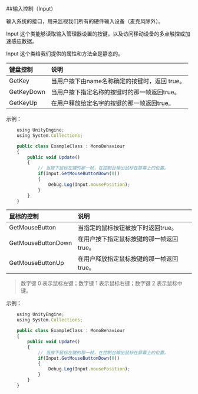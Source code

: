 ##输入控制（Input）

输入系统的接口，用来监视我们所有的硬件输入设备（麦克风除外）。

Input 这个类能够读取输入管理器设置的按键，以及访问移动设备的多点触控或加速感应数据。

Input 这个类给我们提供的属性和方法全是静态的。


|键盘控制|说明|
|:--|:--|
|GetKey|当用户按下由name名称确定的按键时，返回 true。|
|GetKeyDown|当用户按下指定名称的按键时的那一帧返回true。|
|GetKeyUp|在用户释放给定名字的按键的那一帧返回true。|

示例：
```javascript    
    using UnityEngine;     
    using System.Collections;    

    public class ExampleClass : MonoBehaviour    
    {        
        public void Update()        
        {                            
            // 当按下鼠标左键的那一帧，在控制台输出鼠标在屏幕上的位置。	                
            if(Input.GetMouseButtonDown(0))            
            {                
                Debug.Log(Input.mousePosition);            
            }        
        }    
    }
```


|鼠标的控制|说明|
|:--|:--|
|GetMouseButton|当指定的鼠标按钮被按下时返回true。|
|GetMouseButtonDown|在用户按下指定鼠标按键的那一帧返回true。|
|GetMouseButtonUp|在用户释放指定鼠标按键的那一帧返回true。|

>数字键 0 表示鼠标左键；数字键 1 表示鼠标右键；数字键 2 表示鼠标中键。

示例：
```javascript
    using UnityEngine; 
    using System.Collections;

    public class ExampleClass : MonoBehaviour
    {
        public void Update()
        {                
            // 当按下鼠标左键的那一帧，在控制台输出鼠标在屏幕上的位置。	
            if(Input.GetMouseButtonDown(0))
            {
                Debug.Log(Input.mousePosition);
            }
        }
    }
```